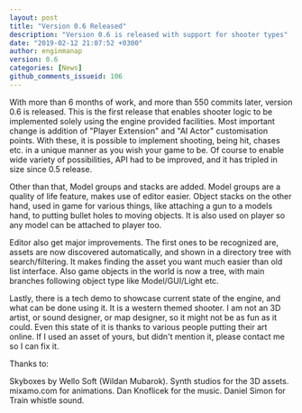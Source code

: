 ```yaml
---
layout: post
title: "Version 0.6 Released"
description: "Version 0.6 is released with support for shooter types"
date: "2019-02-12 21:07:52 +0300"
author: enginmanap
version: 0.6
categories: [News]
github_comments_issueid: 106
---
```



With more than 6 months of work, and more than 550 commits later, version 0.6 is released. This is the first release that enables shooter logic to be implemented solely using the engine provided facilities. Most important change is addition of "Player Extension" and "AI Actor" customisation points. With these, it is possible to implement shooting, being hit, chases etc. in a unique manner as you wish your game to be. Of course to enable wide variety of possibilities, API had to be improved, and it has tripled in size since 0.5 release. 

Other than that, Model groups and stacks are added. Model groups are a quality of life feature, makes use of editor easier. Object stacks on the other hand, used in game for various things, like attaching a gun to a models hand, to putting bullet holes to moving objects. It is also used on player so any model can be attached to player too.

Editor also get major improvements. The first ones to be recognized are, assets are now discovered automatically, and shown in a directory tree with search/filtering. It makes finding the asset you want much easier than old list interface. Also game objects in the world is now a tree, with main branches following object type like Model/GUI/Light etc.

Lastly, there is a tech demo to showcase current state of the engine, and what can be done using it. It is a western themed shooter. I am not an 3D artist, or sound designer, or map designer, so it might not be as fun as it could. Even this state of it is thanks to various people putting their art online. If I used an asset of yours, but didn't mention it, please contact me so I can fix it.

Thanks to:

Skyboxes by Wello Soft (Wildan Mubarok).
Synth studios for the 3D assets.
mixamo.com for animations.
Dan Knoflicek for the music.
Daniel Simon for Train whistle sound.